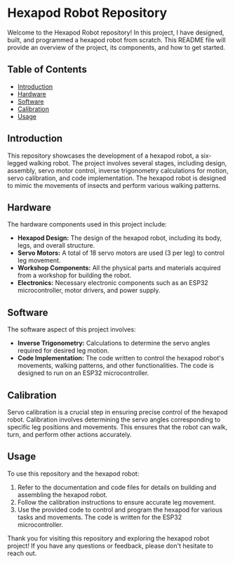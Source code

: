 # Hexapod Robot Repository

Welcome to the Hexapod Robot repository! In this project, I have designed, built, and programmed a hexapod robot from scratch. This README file will provide an overview of the project, its components, and how to get started.

## Table of Contents

- [Introduction](#introduction)
- [Hardware](#hardware)
- [Software](#software)
- [Calibration](#calibration)
- [Usage](#usage)

## Introduction

This repository showcases the development of a hexapod robot, a six-legged walking robot. The project involves several stages, including design, assembly, servo motor control, inverse trigonometry calculations for motion, servo calibration, and code implementation. The hexapod robot is designed to mimic the movements of insects and perform various walking patterns.

## Hardware

The hardware components used in this project include:
- **Hexapod Design:** The design of the hexapod robot, including its body, legs, and overall structure.
- **Servo Motors:** A total of 18 servo motors are used (3 per leg) to control leg movement.
- **Workshop Components:** All the physical parts and materials acquired from a workshop for building the robot.
- **Electronics:** Necessary electronic components such as an ESP32 microcontroller, motor drivers, and power supply.

## Software

The software aspect of this project involves:
- **Inverse Trigonometry:** Calculations to determine the servo angles required for desired leg motion.
- **Code Implementation:** The code written to control the hexapod robot's movements, walking patterns, and other functionalities. The code is designed to run on an ESP32 microcontroller.

## Calibration

Servo calibration is a crucial step in ensuring precise control of the hexapod robot. Calibration involves determining the servo angles corresponding to specific leg positions and movements. This ensures that the robot can walk, turn, and perform other actions accurately.

## Usage

To use this repository and the hexapod robot:
1. Refer to the documentation and code files for details on building and assembling the hexapod robot.
2. Follow the calibration instructions to ensure accurate leg movement.
3. Use the provided code to control and program the hexapod for various tasks and movements. The code is written for the ESP32 microcontroller.


Thank you for visiting this repository and exploring the hexapod robot project! If you have any questions or feedback, please don't hesitate to reach out.
